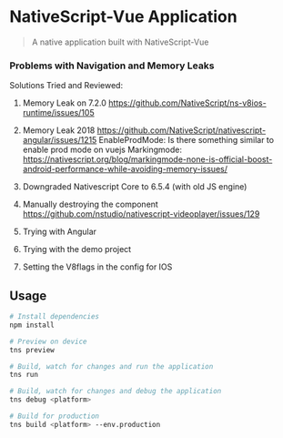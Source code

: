 # NativeScript-Vue Application

> A native application built with NativeScript-Vue

### Problems with Navigation and Memory Leaks

Solutions Tried and Reviewed: 

1. Memory Leak on 7.2.0
https://github.com/NativeScript/ns-v8ios-runtime/issues/105

2. Memory Leak 2018
https://github.com/NativeScript/nativescript-angular/issues/1215
EnableProdMode: Is there something similar to enable prod mode on vuejs
Markingmode: https://nativescript.org/blog/markingmode-none-is-official-boost-android-performance-while-avoiding-memory-issues/

3. Downgraded Nativescript Core to 6.5.4 (with old JS engine)

4. Manually destroying the component
   https://github.com/nstudio/nativescript-videoplayer/issues/129

5. Trying with Angular

6. Trying with the demo project

7. Setting the V8flags in the config for IOS

## Usage

``` bash
# Install dependencies
npm install

# Preview on device
tns preview

# Build, watch for changes and run the application
tns run

# Build, watch for changes and debug the application
tns debug <platform>

# Build for production
tns build <platform> --env.production

```
